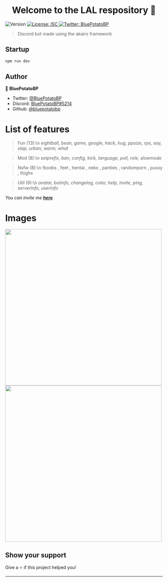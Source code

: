 <h1 align="center">Welcome to the LAL respository 👋</h1>
<p>
  <img alt="Version" src="https://img.shields.io/badge/version-1.2.7-blue.svg?cacheSeconds=2592000" />
  <a href="#" target="_blank">
    <img alt="License: ISC" src="https://img.shields.io/badge/License-ISC-yellow.svg" />
  </a>
  <a href="https://twitter.com/BluePotatoBP" target="_blank">
    <img alt="Twitter: BluePotatoBP" src="https://img.shields.io/twitter/follow/BluePotatoBP.svg?style=social" />
  </a>
</p>

> Discord bot made using the akairo framework

## Startup

```sh
npm run dev
```

## Author

👤 **BluePotatoBP**

* Twitter: [@BluePotatoBP](https://twitter.com/BluePotatoBP)
* Discord: [BluePotatoBP#5214](https://discord.gg/v8zkSc9)
* Github: [@bluepotatobp](https://github.com/bluepotatobp)

# List of features
> Fun (13):\n
*eightball, bean, game, google, hack, hug, ppsize, rps, say, slap, urban, warm, what*

> Mod (8):\n
*setprefix, ban, config, kick, language, poll, role, slowmode*

> Nsfw (8):\n
>!boobs , feet , hentai , neko , panties , randomporn , pussy , thighs

> Util (9):\n
*avatar, botinfo, changelog, color, help, invite, ping, serverinfo, userinfo*

*You can invite me __[here](https://discordapp.com/oauth2/authorize?client_id=528001824566018068&scope=bot&permissions=2081291519 'Click here for the invite link!')__*
# Images
<img src="https://i.imgur.com/J5pHEpo.png" data-canonical-src="https://i.imgur.com/J5pHEpo.png" width="500"/>
<img src="https://i.imgur.com/PesHXmj.png" data-canonical-src="https://i.imgur.com/PesHXmj.png" width="500"/>

## Show your support

Give a ⭐️ if this project helped you!

***
